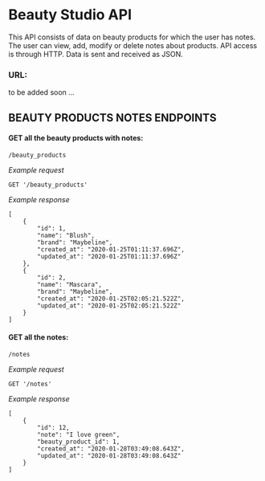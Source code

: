 # Beauty Studio API

This API consists of data on beauty products for which the user has notes. The user can view, add, modify or delete notes about products. API access is through HTTP. Data is sent and received as JSON.

### URL:

to be added soon ...

## BEAUTY PRODUCTS NOTES ENDPOINTS

#### GET all the beauty products with notes:

```/beauty_products```

*Example request*

```GET '/beauty_products'```

*Example response*

```
[
    {
        "id": 1,
        "name": "Blush",
        "brand": "Maybeline",
        "created_at": "2020-01-25T01:11:37.696Z",
        "updated_at": "2020-01-25T01:11:37.696Z"
    },
    {
        "id": 2,
        "name": "Mascara",
        "brand": "Maybeline",
        "created_at": "2020-01-25T02:05:21.522Z",
        "updated_at": "2020-01-25T02:05:21.522Z"
    }
]
```

#### GET all the notes:

```/notes```

*Example request*

```GET '/notes'```

*Example response*

```
[
    {
        "id": 12,
        "note": "I love green",
        "beauty_product_id": 1,
        "created_at": "2020-01-28T03:49:08.643Z",
        "updated_at": "2020-01-28T03:49:08.643Z"
    }
]
```



